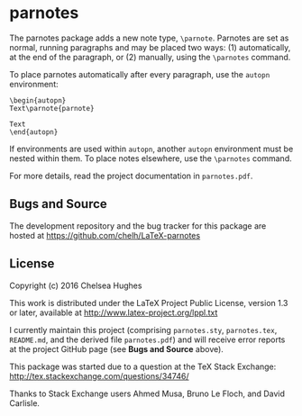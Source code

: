 parnotes
========

The parnotes package adds a new note type, `\parnote`. Parnotes are set as normal, running paragraphs and may be placed two ways: (1) automatically, at the end of the paragraph, or (2) manually, using the `\parnotes` command.

To place parnotes automatically after every paragraph, use the `autopn` environment:

    \begin{autopn}
    Text\parnote{parnote}

    Text
    \end{autopn}
    
If environments are used within `autopn`, another `autopn` environment must be nested within them. To place notes elsewhere, use the `\parnotes` command.

For more details, read the project documentation in `parnotes.pdf`.

Bugs and Source
---------------
The development repository and the bug tracker for this package are hosted at https://github.com/chelh/LaTeX-parnotes

License
-------
Copyright (c) 2016 Chelsea Hughes

This work is distributed under the LaTeX Project Public License, version 1.3 or later, available at http://www.latex-project.org/lppl.txt

I currently maintain this project (comprising `parnotes.sty`, `parnotes.tex`, `README.md`, and the derived file `parnotes.pdf`) and will receive error reports at the project GitHub page (see **Bugs and Source** above).

This package was started due to a question at the TeX Stack Exchange: http://tex.stackexchange.com/questions/34746/

Thanks to Stack Exchange users Ahmed Musa, Bruno Le Floch, and David Carlisle.
